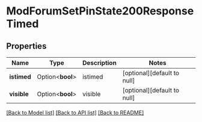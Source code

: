 # ModForumSetPinState200ResponseTimed

## Properties

Name | Type | Description | Notes
------------ | ------------- | ------------- | -------------
**istimed** | Option<**bool**> | istimed | [optional][default to null]
**visible** | Option<**bool**> | visible | [optional][default to null]

[[Back to Model list]](../README.md#documentation-for-models) [[Back to API list]](../README.md#documentation-for-api-endpoints) [[Back to README]](../README.md)


